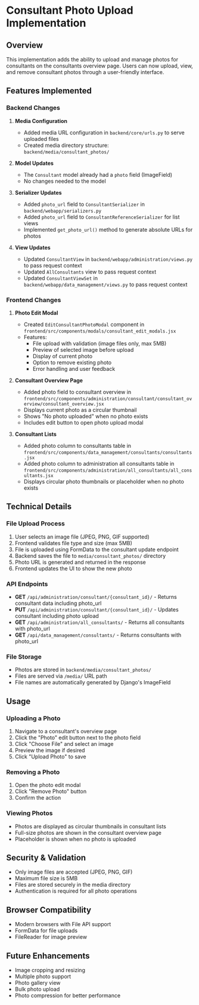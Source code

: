 # Consultant Photo Upload Implementation

## Overview
This implementation adds the ability to upload and manage photos for consultants on the consultants overview page. Users can now upload, view, and remove consultant photos through a user-friendly interface.

## Features Implemented

### Backend Changes

1. **Media Configuration**
   - Added media URL configuration in `backend/core/urls.py` to serve uploaded files
   - Created media directory structure: `backend/media/consultant_photos/`

2. **Model Updates**
   - The `Consultant` model already had a `photo` field (ImageField)
   - No changes needed to the model

3. **Serializer Updates**
   - Added `photo_url` field to `ConsultantSerializer` in `backend/webapp/serializers.py`
   - Added `photo_url` field to `ConsultantReferenceSerializer` for list views
   - Implemented `get_photo_url()` method to generate absolute URLs for photos

4. **View Updates**
   - Updated `ConsultantView` in `backend/webapp/administration/views.py` to pass request context
   - Updated `AllConsultants` view to pass request context
   - Updated `ConsultantViewSet` in `backend/webapp/data_management/views.py` to pass request context

### Frontend Changes

1. **Photo Edit Modal**
   - Created `EditConsultantPhotoModal` component in `frontend/src/components/modals/consultant_edit_modals.jsx`
   - Features:
     - File upload with validation (image files only, max 5MB)
     - Preview of selected image before upload
     - Display of current photo
     - Option to remove existing photo
     - Error handling and user feedback

2. **Consultant Overview Page**
   - Added photo field to consultant overview in `frontend/src/components/administration/consultant/consultant_overview/consultant_overview.jsx`
   - Displays current photo as a circular thumbnail
   - Shows "No photo uploaded" when no photo exists
   - Includes edit button to open photo upload modal

3. **Consultant Lists**
   - Added photo column to consultants table in `frontend/src/components/data_management/consultants/consultants.jsx`
   - Added photo column to administration all consultants table in `frontend/src/components/administration/all_consultants/all_consultants.jsx`
   - Displays circular photo thumbnails or placeholder when no photo exists

## Technical Details

### File Upload Process
1. User selects an image file (JPEG, PNG, GIF supported)
2. Frontend validates file type and size (max 5MB)
3. File is uploaded using FormData to the consultant update endpoint
4. Backend saves the file to `media/consultant_photos/` directory
5. Photo URL is generated and returned in the response
6. Frontend updates the UI to show the new photo

### API Endpoints
- **GET** `/api/administration/consultant/{consultant_id}/` - Returns consultant data including photo_url
- **PUT** `/api/administration/consultant/{consultant_id}/` - Updates consultant including photo upload
- **GET** `/api/administration/all_consultants/` - Returns all consultants with photo_url
- **GET** `/api/data_management/consultants/` - Returns consultants with photo_url

### File Storage
- Photos are stored in `backend/media/consultant_photos/`
- Files are served via `/media/` URL path
- File names are automatically generated by Django's ImageField

## Usage

### Uploading a Photo
1. Navigate to a consultant's overview page
2. Click the "Photo" edit button next to the photo field
3. Click "Choose File" and select an image
4. Preview the image if desired
5. Click "Upload Photo" to save

### Removing a Photo
1. Open the photo edit modal
2. Click "Remove Photo" button
3. Confirm the action

### Viewing Photos
- Photos are displayed as circular thumbnails in consultant lists
- Full-size photos are shown in the consultant overview page
- Placeholder is shown when no photo is uploaded

## Security & Validation
- Only image files are accepted (JPEG, PNG, GIF)
- Maximum file size is 5MB
- Files are stored securely in the media directory
- Authentication is required for all photo operations

## Browser Compatibility
- Modern browsers with File API support
- FormData for file uploads
- FileReader for image preview

## Future Enhancements
- Image cropping and resizing
- Multiple photo support
- Photo gallery view
- Bulk photo upload
- Photo compression for better performance
